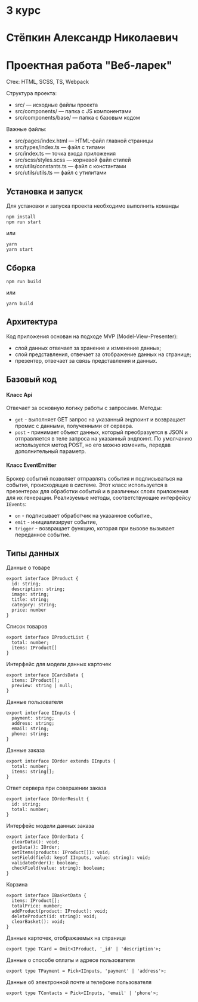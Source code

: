 # 3 курс
# Стёпкин Александр Николаевич
# Проектная работа "Веб-ларек"

Стек: HTML, SCSS, TS, Webpack

Структура проекта:
- src/ — исходные файлы проекта
- src/components/ — папка с JS компонентами
- src/components/base/ — папка с базовым кодом

Важные файлы:
- src/pages/index.html — HTML-файл главной страницы
- src/types/index.ts — файл с типами
- src/index.ts — точка входа приложения
- src/scss/styles.scss — корневой файл стилей
- src/utils/constants.ts — файл с константами
- src/utils/utils.ts — файл с утилитами

## Установка и запуск
Для установки и запуска проекта необходимо выполнить команды

```
npm install
npm run start
```

или

```
yarn
yarn start
```
## Сборка

```
npm run build
```

или

```
yarn build
```

## Архитектура

Код приложения основан на подходе MVP (Model-View-Presenter):
- слой данных отвечает за хранение и изменение данных;
- слой представления, отвечает за отображение данных на странице;
- презентер, отвечает за связь представления и данных.

##  Базовый код
#### Класс Api

Отвечает за основную логику работы с запросами.
Методы: 
- `get` - выполняет GET запрос на указанный эндпоинт и возвращает промис с данными, полученными от сервера.
- `post` - принимает объект данных, который преобразуется в JSON и отправляется в теле запроса на указанный эндпоинт. По умолчанию используется метод POST, но его можно изменить, передав дополнительный параметр.

#### Класс EventEmitter
Брокер событий позволяет отправлять события и подписываться на события, происходящие в системе. Этот класс используется в презентерах для обработки событий и в различных слоях приложения для их генерации.
Реализуемые методы, соответствующие интерфейсу `IEvents`:
- `on` - подписывает обработчик на указанное событие.,
- `emit` - инициализирует событие,
- `trigger` - возвращает функцию, которая при вызове вызывает переданное событие.

## Типы данных
Данные о товаре

```
export interface IProduct {
  id: string;
  description: string;
  image: string;
  title: string;
  category: string;
  price: number
}
```

Список товаров

```
export interface IProductList {
  total: number;
  items: IProduct[]
}

```

Интерфейс для модели данных карточек

```
export interface ICardsData {
  items: IProduct[];
  preview: string | null;
} 
```

Данные пользователя
```
export interface IInputs {
  payment: string;
  address: string;
  email: string;
  phone: string;
}
```

Данные заказа
```
export interface IOrder extends IInputs {
  total: number;
  items: string[];
}
```
Ответ сервера при совершении заказа 

```
export interface IOrderResult {
  id: string;
  total: number;
}
```

Интерфейс модели данных заказа
```
export interface IOrderData {
  clearData(): void;
  getData(): IOrder;
  setItems(products: IProduct[]): void;
  setField(field: keyof IInputs, value: string): void;
  validateOrder(): boolean;
  checkField(value: string): boolean;
}
```

Корзина

```
export interface IBasketData {
  items: IProduct[];
  totalPrice: number;
  addProduct(product: IProduct): void;
  deleteProduct(id: string): void;
  clearBasket(): void;
}
```

Данные карточек, отображаемых на странице

```
export type TCard = Omit<IProduct, '_id' | 'description'>;
```


Данные о способе оплаты и адресе пользователя

```
export type TPayment = Pick<IInputs, 'payment' | 'address'>;
```

Данные об электронной почте и телефоне пользователя

```
export type TContacts = Pick<IInputs, 'email' | 'phone'>;
```